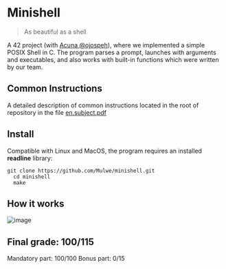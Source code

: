 # Minishell
> As beautiful as a shell

A 42 project (with [Acuna @ojospeh](https://github.com/acunathink)), where we implemented a simple POSIX Shell in C. The program parses a prompt, launches with arguments and executables, and also works with built-in functions which were written by our team.  

## Common Instructions
A detailed description of common instructions located in the root of repository in the file [en.subject.pdf](en.subject.pdf)

## Install
Compatible with Linux and MacOS, the program requires an installed **readline** library:

    git clone https://github.com/Mulwe/minishell.git
	  cd minishell
	  make

## How it works

![image](https://user-images.githubusercontent.com/22121138/183248245-4875f19b-361c-4960-8968-9f621fef1f4a.png)

## Final grade: 100/115

Mandatory part: 100/100
Bonus part: 0/15 
